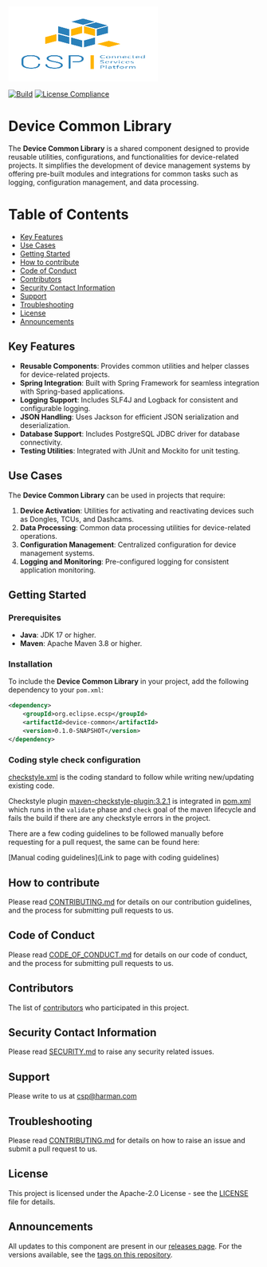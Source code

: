 [<img src="./images/logo.png" width="300" height="150"/>](logo.png)

[![Build](../../actions/workflows/maven-build.yml/badge.svg)](../../actions/workflows/maven-build.yml)
[![License Compliance](../../actions/workflows/license-compliance.yml/badge.svg)](../../actions/workflows/license-compliance.yml)

# Device Common Library

The **Device Common Library** is a shared component designed to provide reusable utilities, configurations, and functionalities for device-related projects. It simplifies the development of device management systems by offering pre-built modules and integrations for common tasks such as logging, configuration management, and data processing.

# Table of Contents
* [Key Features](#key-features)
* [Use Cases](#use-cases)
* [Getting Started](#getting-started)
* [How to contribute](#how-to-contribute)
* [Code of Conduct](#code-of-conduct)
* [Contributors](#contributors)
* [Security Contact Information](#security-contact-information)
* [Support](#support)
* [Troubleshooting](#troubleshooting)
* [License](#license)
* [Announcements](#announcements)

## Key Features

- **Reusable Components**: Provides common utilities and helper classes for device-related projects.
- **Spring Integration**: Built with Spring Framework for seamless integration with Spring-based applications.
- **Logging Support**: Includes SLF4J and Logback for consistent and configurable logging.
- **JSON Handling**: Uses Jackson for efficient JSON serialization and deserialization.
- **Database Support**: Includes PostgreSQL JDBC driver for database connectivity.
- **Testing Utilities**: Integrated with JUnit and Mockito for unit testing.

## Use Cases

The **Device Common Library** can be used in projects that require:

1. **Device Activation**: Utilities for activating and reactivating devices such as Dongles, TCUs, and Dashcams.
2. **Data Processing**: Common data processing utilities for device-related operations.
3. **Configuration Management**: Centralized configuration for device management systems.
4. **Logging and Monitoring**: Pre-configured logging for consistent application monitoring.

## Getting Started

### Prerequisites

- **Java**: JDK 17 or higher.
- **Maven**: Apache Maven 3.8 or higher.

### Installation

To include the **Device Common Library** in your project, add the following dependency to your `pom.xml`:

```xml
<dependency>
    <groupId>org.eclipse.ecsp</groupId>
    <artifactId>device-common</artifactId>
    <version>0.1.0-SNAPSHOT</version>
</dependency>
```

### Coding style check configuration

[checkstyle.xml](./checkstyle.xml) is the coding standard to follow while writing new/updating existing code.

Checkstyle plugin [maven-checkstyle-plugin:3.2.1](https://maven.apache.org/plugins/maven-checkstyle-plugin/) is integrated in [pom.xml](./pom.xml) which runs in the `validate` phase and `check` goal of the maven lifecycle and fails the build if there are any checkstyle errors in the project.

There are a few coding guidelines to be followed manually before requesting for a pull request, the same can be found here:

[Manual coding guidelines](Link to page with coding guidelines)

## How to contribute

Please read [CONTRIBUTING.md](./CONTRIBUTING.md) for details on our contribution guidelines, and the process for submitting pull requests to us.

## Code of Conduct

Please read [CODE_OF_CONDUCT.md](./CODE_OF_CONDUCT.md) for details on our code of conduct, and the process for submitting pull requests to us.


## Contributors

The list of [contributors](../../graphs/contributors) who participated in this project.

## Security Contact Information

Please read [SECURITY.md](./SECURITY.md) to raise any security related issues.

## Support

Please write to us at [csp@harman.com](mailto:csp@harman.com)

## Troubleshooting

Please read [CONTRIBUTING.md](./CONTRIBUTING.md) for details on how to raise an issue and submit a pull request to us.

## License

This project is licensed under the Apache-2.0 License - see the [LICENSE](./LICENSE) file for details.

## Announcements

All updates to this component are present in our [releases page](../../releases).
For the versions available, see the [tags on this repository](../../tags).
